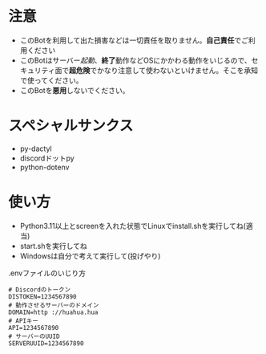 # 注意
- このBotを利用して出た損害などは一切責任を取りません。**自己責任**でご利用ください
- このBotはサーバー*起動*、**終了**動作などOSにかかわる動作をいじるので、セキュリティ面で**超危険**でかなり注意して使わないといけません。そこを承知で使ってください。
- このBotを**悪用**しないでください。

# スペシャルサンクス
- py-dactyl
- discordドットpy
- python-dotenv

# 使い方
- Python3.11以上とscreenを入れた状態でLinuxでinstall.shを実行してね(適当)
- start.shを実行してね
- Windowsは自分で考えて実行して(投げやり)

.envファイルのいじり方
```例
# Discordのトークン
DISTOKEN=1234567890
# 動作させるサーバーのドメイン
DOMAIN=http ://huahua.hua
# APIキー
API=1234567890
# サーバーのUUID
SERVERUUID=1234567890
```